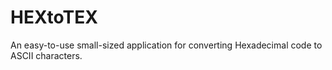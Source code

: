 # HEXtoTEX

An easy-to-use small-sized application for converting Hexadecimal code to ASCII characters.
